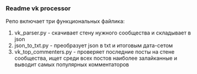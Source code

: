 ### Readme vk processor

Репо включает три функциональных файлика: 
1. vk_parser.py - скачивает стену нужного сообщества и складывает в json
2. json_to_txt.py - преобразует json в txt и итоговым дата-сетом
3. vk_top_commenters.py - проверяет последние посты на стене сообщества, ищет среди всех постов наиболее залайканные и выводит самых популярных комментаторов